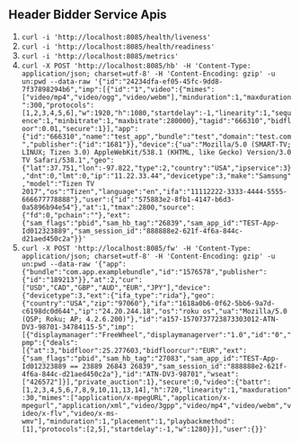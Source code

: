 ## Header Bidder Service Apis

1. `curl -i 'http://localhost:8085/health/liveness'`
2. `curl -i 'http://localhost:8085/health/readiness'`
3. `curl -i 'http://localhost:8085/metrics'`
4. `curl -X POST 'http://localhost:8085/hb' -H 'Content-Type: application/json; charset=utf-8' -H 'Content-Encoding: gzip' -u un:pwd --data-raw '{"id":"24234dfa-ef05-45fc-9dd8-7f37898294b6","imp":[{"id":"1","video":{"mimes":["video/mp4","video/ogg","video/webm"],"minduration":1,"maxduration":300,"protocols":[1,2,3,4,5,6],"w":1920,"h":1080,"startdelay":-1,"linearity":1,"sequence":1,"minbitrate":1,"maxbitrate":280000},"tagid":"666310","bidfloor":0.01,"secure":1}],"app":{"id":"666310","name":"test_app","bundle":"test","domain":"test.com","publisher":{"id":"1681"}},"device":{"ua":"Mozilla/5.0 (SMART-TV; LINUX; Tizen 3.0) AppleWebKit/538.1 (KHTML, like Gecko) Version/3.0 TV Safari/538.1","geo":{"lat":37.751,"lon":-97.822,"type":2,"country":"USA","ipservice":3},"dnt":0,"lmt":0,"ip":"11.22.33.44","devicetype":3,"make":"Samsung","model":"Tizen TV 2017","os":"Tizen","language":"en","ifa":"11112222-3333-4444-5555-666677778888"},"user":{"id":"575883e2-8fb1-4147-b6d3-0a5896b94e54"},"at":1,"tmax":2800,"source":{"fd":0,"pchain":""},"ext":{"sam_flags":"pbid","sam_hb_tag":"26839","sam_app_id":"TEST-App-Id012323889","sam_session_id":"888888e2-621f-4f6a-844c-d21aed450c2a"}}'`
5. `curl -X POST 'http://localhost:8085/fw' -H 'Content-Type: application/json; charset=utf-8' -H 'Content-Encoding: gzip' -u un:pwd --data-raw '{"app":{"bundle":"com.app.examplebundle","id":"1576578","publisher":{"id":"189213"}},"at":2,"cur":["USD","CAD","GBP","AUD","EUR","JPY"],"device":{"devicetype":3,"ext":{"ifa_type":"rida"},"geo":{"country":"USA","zip":"97060"},"ifa":"1618a0b6-0f62-5bb6-9a7d-c6198dc0d644","ip":"24.20.244.18","os":"roku os","ua":"Mozilla/5.0 (QSP; Roku; AP; 4.2.6.200)"},"id":"a157-1570737723873303012-ATN-DV3-98701-34784115-5","imp":[{"displaymanager":"FreeWheel","displaymanagerver":"1.0","id":"0","pmp":{"deals":[{"at":3,"bidfloor":25.277603,"bidfloorcur":"EUR","ext":{"sam_flags":"pbid","sam_hb_tag":"27083","sam_app_id":"TEST-App-Id012323889 == 23889 26843 26839","sam_session_id":"888888e2-621f-4f6a-844c-d21aed450c2a"},"id":"ATN-DV3-98701","wseat":["426572"]}],"private_auction":1},"secure":0,"video":{"battr":[1,2,3,4,5,6,7,8,9,10,11,13,14],"h":720,"linearity":1,"maxduration":30,"mimes":["application/x-mpegURL","application/x-mpegurl","application/xml","video/3gpp","video/mp4","video/webm","video/x-flv","video/x-ms-wmv"],"minduration":1,"placement":1,"playbackmethod":[1],"protocols":[2,5],"startdelay":-1,"w":1280}}],"user":{}}'`